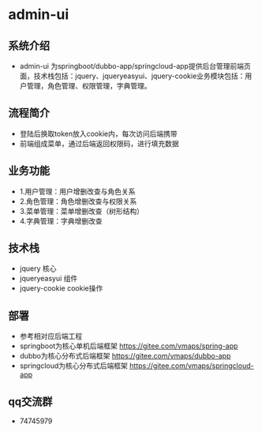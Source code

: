 # admin-ui

## 系统介绍

- admin-ui 为springboot/dubbo-app/springcloud-app提供后台管理前端页面，技术栈包括：jquery、jqueryeasyui、jquery-cookie业务模块包括：用户管理，角色管理、权限管理，字典管理。

## 流程简介
- 登陆后换取token放入cookie内，每次访问后端携带
- 前端组成菜单，通过后端返回权限码，进行填充数据

## 业务功能

- 1.用户管理：用户增删改查与角色关系
- 2.角色管理：角色增删改查与权限关系
- 3.菜单管理：菜单增删改查（树形结构）
- 4.字典管理：字典增删改查

## 技术栈

- jquery 核心 
- jqueryeasyui 组件
- jquery-cookie cookie操作

## 部署

- 参考相对应后端工程
- springboot为核心单机后端框架 https://gitee.com/vmaps/spring-app
- dubbo为核心分布式后端框架 https://gitee.com/vmaps/dubbo-app
- springcloud为核心分布式后端框架 https://gitee.com/vmaps/springcloud-app

## qq交流群

- 74745979